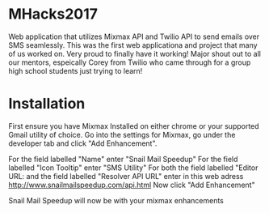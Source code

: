 # MHacks2017
Web application that utilizes Mixmax API and Twilio API to send emails over SMS seamlessly.
This was the first web applicationa and project that many of us worked on. Very proud to finally have it working!
Major shout out to all our mentors, espeically Corey from Twilio who came through for a group high school students just trying to learn!

# Installation 
First ensure you have Mixmax Installed on either chrome or your supported Gmail utility of choice. Go into the settings for Mixmax, go under the developer tab and click "Add Enhancement". 

For the field labelled "Name" enter "Snail Mail Speedup"
For the field labelled "Icon Tooltip" enter "SMS Utility"
For both the field labelled "Editor URL: and the field labelled "Resolver API URL" enter in this web adress http://www.snailmailspeedup.com/api.html
Now click "Add Enhancement"

Snail Mail Speedup will now be with your mixmax enhancements
